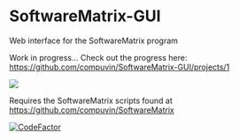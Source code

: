 # SoftwareMatrix-GUI
Web interface for the SoftwareMatrix program

Work in progress... Check out the progress here: https://github.com/compuvin/SoftwareMatrix-GUI/projects/1

<img src="http://whatthefoss.com/wp-content/uploads/2018/12/Screenshot-index-1024x518.jpg">

Requires the SoftwareMatrix scripts found at https://github.com/compuvin/SoftwareMatrix

<a href="https://www.codefactor.io/repository/github/compuvin/softwarematrix-gui"><img src="https://www.codefactor.io/repository/github/compuvin/softwarematrix-gui/badge" alt="CodeFactor" /></a>
